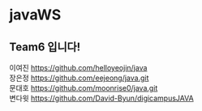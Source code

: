 # javaWS

## Team6 입니다!

이여진 https://github.com/helloyeojin/java</br>
장은정 https://github.com/eejeong/java.git</br>
문대호 https://github.com/moonrise0/java.git</br>
변다윗 https://github.com/David-Byun/digicampusJAVA</br>

